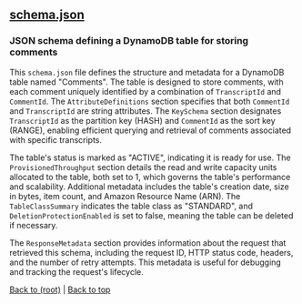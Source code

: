 ## [schema.json](schema.json)

### JSON schema defining a DynamoDB table for storing comments

This `schema.json` file defines the structure and metadata for a DynamoDB table named "Comments". The table is designed to store comments, with each comment uniquely identified by a combination of `TranscriptId` and `CommentId`. The `AttributeDefinitions` section specifies that both `CommentId` and `TranscriptId` are string attributes. The `KeySchema` section designates `TranscriptId` as the partition key (HASH) and `CommentId` as the sort key (RANGE), enabling efficient querying and retrieval of comments associated with specific transcripts.

The table's status is marked as "ACTIVE", indicating it is ready for use. The `ProvisionedThroughput` section details the read and write capacity units allocated to the table, both set to 1, which governs the table's performance and scalability. Additional metadata includes the table's creation date, size in bytes, item count, and Amazon Resource Name (ARN). The `TableClassSummary` indicates the table class as "STANDARD", and `DeletionProtectionEnabled` is set to false, meaning the table can be deleted if necessary.

The `ResponseMetadata` section provides information about the request that retrieved this schema, including the request ID, HTTP status code, headers, and the number of retry attempts. This metadata is useful for debugging and tracking the request's lifecycle.

[Back to (root)](#root) | [Back to top](#table-of-contents)
